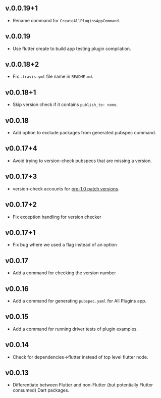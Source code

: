 ## v.0.0.19+1

- Rename command for `CreateAllPluginsAppCommand`.

## v.0.0.19

- Use flutter create to build app testing plugin compilation.

## v.0.0.18+2

- Fix `.travis.yml` file name in `README.md`.

## v0.0.18+1

- Skip version check if it contains `publish_to: none`.

## v0.0.18

- Add option to exclude packages from generated pubspec command.

## v0.0.17+4

- Avoid trying to version-check pubspecs that are missing a version.

## v0.0.17+3

- version-check accounts for [pre-1.0 patch versions](https://github.com/flutter/flutter/issues/35412).

## v0.0.17+2

- Fix exception handling for version checker

## v0.0.17+1

- Fix bug where we used a flag instead of an option

## v0.0.17

- Add a command for checking the version number

## v0.0.16

- Add a command for generating `pubspec.yaml` for All Plugins app.

## v0.0.15

- Add a command for running driver tests of plugin examples.

## v0.0.14

- Check for dependencies->flutter instead of top level flutter node.

## v0.0.13

- Differentiate between Flutter and non-Flutter (but potentially Flutter consumed) Dart packages.
